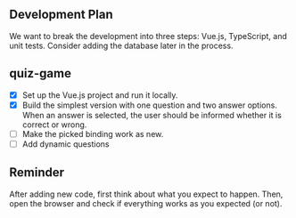 ## Development Plan
We want to break the development into three steps: Vue.js, TypeScript, and unit tests. Consider adding the database later in the process.

## quiz-game

- [x] Set up the Vue.js project and run it locally.
- [x] Build the simplest version with one question and two answer options. When an answer is selected, the user should be informed whether it is correct or wrong.
- [ ] Make the picked binding work as new.
- [ ] Add dynamic questions

## Reminder 
After adding new code, first think about what you expect to happen. Then, open the browser and check if everything works as you expected (or not).
